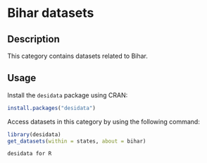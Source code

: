 
# Bihar datasets
## Description
This category contains datasets related to Bihar.
## Usage
Install the `desidata` package using CRAN:
```r
install.packages("desidata")
```
Access datasets in this category by using the following command:
```r
library(desidata)
get_datasets(within = states, about = bihar)
```
`desidata for R`
